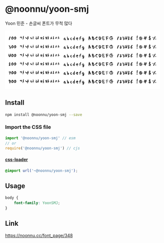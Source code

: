 # @noonnu/yoon-smj

Yoon 민준 - 손글씨 폰트가 무척 많다

![example](./example.png)

## Install

```bash
npm install @noonnu/yoon-smj --save
```

### Import the CSS file

```js
import '@noonnu/yoon-smj' // esm
// or
require('@noonnu/yoon-smj') // cjs
```

#### [css-loader](https://github.com/webpack-contrib/css-loader)

```css
@import url('~@noonnu/yoon-smj');
```

## Usage

```css
body {
    font-family: YoonSMJ;
}
```

## Link

https://noonnu.cc/font_page/348
